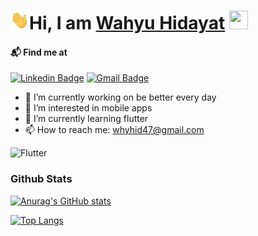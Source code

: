 <h1> <img src="https://raw.githubusercontent.com/ABSphreak/ABSphreak/master/gifs/Hi.gif" width="30px" height="30px">Hi, I am <a href="https://github.com/wahyuhidayat-dev">Wahyu Hidayat</a> <img src="https://emojis.slackmojis.com/emojis/images/1531849430/4246/blob-sunglasses.gif?1531849430" width="30px" height="30px"></h1>
</h1>

#### 📬 Find me at 
[![Linkedin Badge](https://img.shields.io/badge/-LinkedIn-blue?style=flat-square&logo=Linkedin&logoColor=white&link=https://www.linkedin.com/in/wahyu-hidayat-a2a38714a/)](https://www.linkedin.com/in/wahyu-hidayat-a2a38714a/)
[![Gmail Badge](https://img.shields.io/badge/-Gmail-d14836?style=flat-square&logo=Gmail&logoColor=white&link=mailto:whyhid47@gmail.com)](mailto:whyhid47@gmail.com)

- 🔭 I’m currently working on be better every day 
- 👀 I’m interested in mobile apps
- 🌱 I’m currently learning flutter
- 📫 How to reach me: whyhid47@gmail.com

![Flutter](https://img.shields.io/badge/Flutter-%2302569B.svg?style=flat&&logo=Flutter&logoColor=white)


### Github Stats

[![Anurag's GitHub stats](https://github-readme-stats.vercel.app/api?username=wahyuhidayat-dev)](https://github.com/anuraghazra/github-readme-stats)

[![Top Langs](https://github-readme-stats.vercel.app/api/top-langs/?username=wahyuhidayat-dev&layout=compact)](https://github.com/anuraghazra/github-readme-stats)


